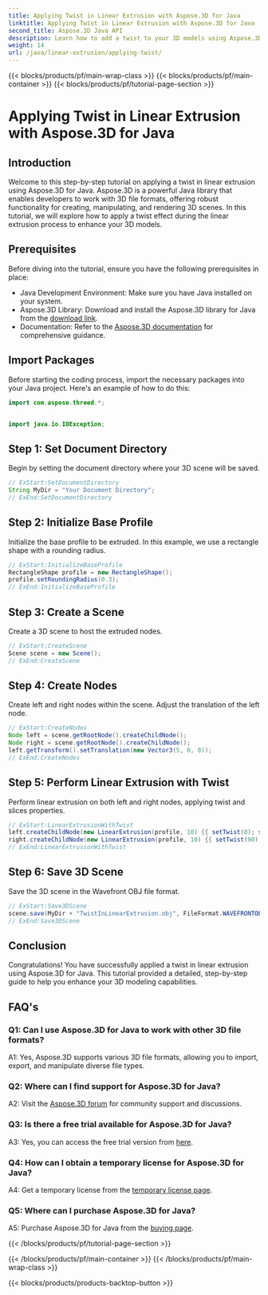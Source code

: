 ```yaml
---
title: Applying Twist in Linear Extrusion with Aspose.3D for Java
linktitle: Applying Twist in Linear Extrusion with Aspose.3D for Java
second_title: Aspose.3D Java API
description: Learn how to add a twist to your 3D models using Aspose.3D for Java. Follow our step-by-step guide for enhanced linear extrusion effects.
weight: 14
url: /java/linear-extrusion/applying-twist/
---
```


{{< blocks/products/pf/main-wrap-class >}}
{{< blocks/products/pf/main-container >}}
{{< blocks/products/pf/tutorial-page-section >}}

# Applying Twist in Linear Extrusion with Aspose.3D for Java

## Introduction

Welcome to this step-by-step tutorial on applying a twist in linear extrusion using Aspose.3D for Java. Aspose.3D is a powerful Java library that enables developers to work with 3D file formats, offering robust functionality for creating, manipulating, and rendering 3D scenes. In this tutorial, we will explore how to apply a twist effect during the linear extrusion process to enhance your 3D models.

## Prerequisites

Before diving into the tutorial, ensure you have the following prerequisites in place:

- Java Development Environment: Make sure you have Java installed on your system.
- Aspose.3D Library: Download and install the Aspose.3D library for Java from the [download link](https://releases.aspose.com/3d/java/).
- Documentation: Refer to the [Aspose.3D documentation](https://reference.aspose.com/3d/java/) for comprehensive guidance.

## Import Packages

Before starting the coding process, import the necessary packages into your Java project. Here's an example of how to do this:

```java
import com.aspose.threed.*;


import java.io.IOException;
```

## Step 1: Set Document Directory

Begin by setting the document directory where your 3D scene will be saved.

```java
// ExStart:SetDocumentDirectory
String MyDir = "Your Document Directory";
// ExEnd:SetDocumentDirectory
```

## Step 2: Initialize Base Profile

Initialize the base profile to be extruded. In this example, we use a rectangle shape with a rounding radius.

```java
// ExStart:InitializeBaseProfile
RectangleShape profile = new RectangleShape();
profile.setRoundingRadius(0.3);
// ExEnd:InitializeBaseProfile
```

## Step 3: Create a Scene

Create a 3D scene to host the extruded nodes.

```java
// ExStart:CreateScene
Scene scene = new Scene();
// ExEnd:CreateScene
```

## Step 4: Create Nodes

Create left and right nodes within the scene. Adjust the translation of the left node.

```java
// ExStart:CreateNodes
Node left = scene.getRootNode().createChildNode();
Node right = scene.getRootNode().createChildNode();
left.getTransform().setTranslation(new Vector3(5, 0, 0));
// ExEnd:CreateNodes
```

## Step 5: Perform Linear Extrusion with Twist

Perform linear extrusion on both left and right nodes, applying twist and slices properties.

```java
// ExStart:LinearExtrusionWithTwist
left.createChildNode(new LinearExtrusion(profile, 10) {{ setTwist(0); setSlices(100); }});
right.createChildNode(new LinearExtrusion(profile, 10) {{ setTwist(90); setSlices(100); }});
// ExEnd:LinearExtrusionWithTwist
```

## Step 6: Save 3D Scene

Save the 3D scene in the Wavefront OBJ file format.

```java
// ExStart:Save3DScene
scene.save(MyDir + "TwistInLinearExtrusion.obj", FileFormat.WAVEFRONTOBJ);
// ExEnd:Save3DScene
```

## Conclusion

Congratulations! You have successfully applied a twist in linear extrusion using Aspose.3D for Java. This tutorial provided a detailed, step-by-step guide to help you enhance your 3D modeling capabilities.

## FAQ's

### Q1: Can I use Aspose.3D for Java to work with other 3D file formats?

A1: Yes, Aspose.3D supports various 3D file formats, allowing you to import, export, and manipulate diverse file types.

### Q2: Where can I find support for Aspose.3D for Java?

A2: Visit the [Aspose.3D forum](https://forum.aspose.com/c/3d/18) for community support and discussions.

### Q3: Is there a free trial available for Aspose.3D for Java?

A3: Yes, you can access the free trial version from [here](https://releases.aspose.com/).

### Q4: How can I obtain a temporary license for Aspose.3D for Java?

A4: Get a temporary license from the [temporary license page](https://purchase.aspose.com/temporary-license/).

### Q5: Where can I purchase Aspose.3D for Java?

A5: Purchase Aspose.3D for Java from the [buying page](https://purchase.aspose.com/buy).

{{< /blocks/products/pf/tutorial-page-section >}}

{{< /blocks/products/pf/main-container >}}
{{< /blocks/products/pf/main-wrap-class >}}

{{< blocks/products/products-backtop-button >}}
